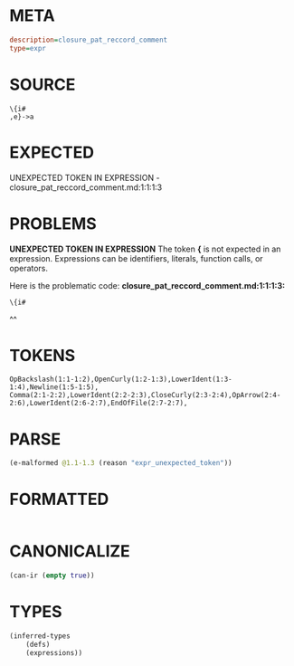 # META
~~~ini
description=closure_pat_reccord_comment
type=expr
~~~
# SOURCE
~~~roc
\{i#
,e}->a
~~~
# EXPECTED
UNEXPECTED TOKEN IN EXPRESSION - closure_pat_reccord_comment.md:1:1:1:3
# PROBLEMS
**UNEXPECTED TOKEN IN EXPRESSION**
The token **\{** is not expected in an expression.
Expressions can be identifiers, literals, function calls, or operators.

Here is the problematic code:
**closure_pat_reccord_comment.md:1:1:1:3:**
```roc
\{i#
```
^^


# TOKENS
~~~zig
OpBackslash(1:1-1:2),OpenCurly(1:2-1:3),LowerIdent(1:3-1:4),Newline(1:5-1:5),
Comma(2:1-2:2),LowerIdent(2:2-2:3),CloseCurly(2:3-2:4),OpArrow(2:4-2:6),LowerIdent(2:6-2:7),EndOfFile(2:7-2:7),
~~~
# PARSE
~~~clojure
(e-malformed @1.1-1.3 (reason "expr_unexpected_token"))
~~~
# FORMATTED
~~~roc

~~~
# CANONICALIZE
~~~clojure
(can-ir (empty true))
~~~
# TYPES
~~~clojure
(inferred-types
	(defs)
	(expressions))
~~~
